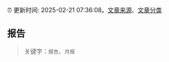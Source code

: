 :alarm_clock: 更新时间: 2025-02-21 07:36:08。[文章来源](/README.md)、[文章分类](/TAGS.md)

## 报告


> 关键字：`报告`、`月报`



